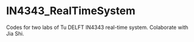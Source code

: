 # IN4343_RealTimeSystem

Codes for two labs of Tu DELFT IN4343 real-time system. Colaborate with Jia Shi.
